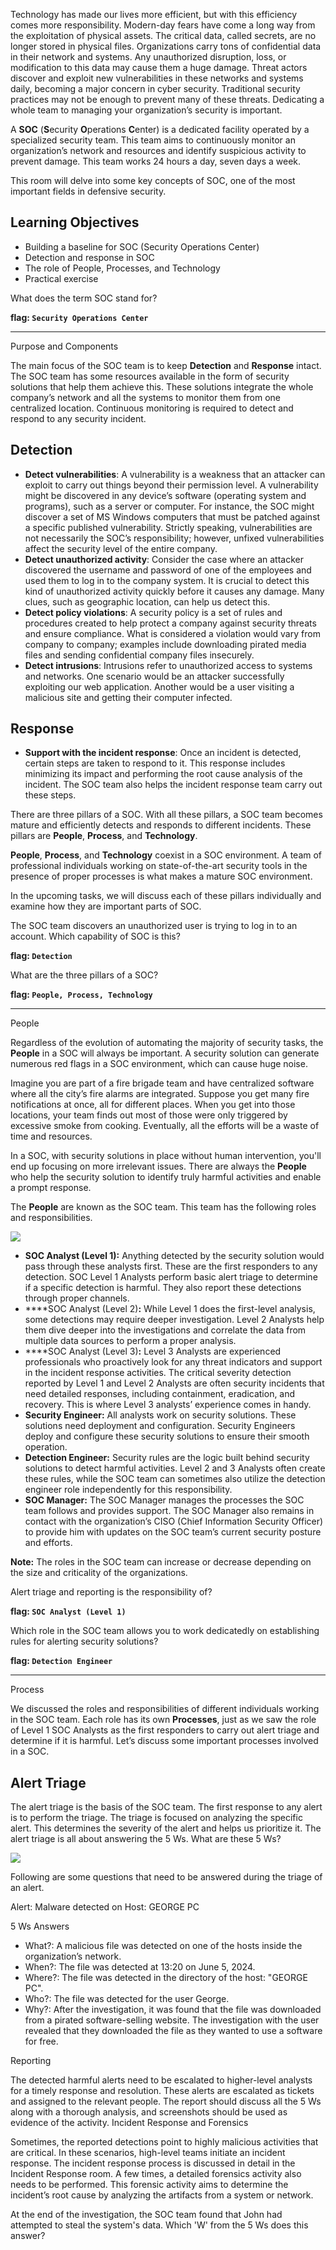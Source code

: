 Technology has made our lives more efficient, but with this efficiency comes more responsibility. Modern-day fears have come a long way from the exploitation of physical assets. The critical data, called secrets, are no longer stored in physical files. Organizations carry tons of confidential data in their network and systems. Any unauthorized disruption, loss, or modification to this data may cause them a huge damage. Threat actors discover and exploit new vulnerabilities in these networks and systems daily, becoming a major concern in cyber security. Traditional security practices may not be enough to prevent many of these threats. Dedicating a whole team to managing your organization’s security is important.

A **SOC** (**S**ecurity **O**perations **C**enter) is a dedicated facility operated by a specialized security team. This team aims to continuously monitor an organization’s network and resources and identify suspicious activity to prevent damage. This team works 24 hours a day, seven days a week.

This room will delve into some key concepts of SOC, one of the most important fields in defensive security.
## Learning Objectives

- Building a baseline for SOC (Security Operations Center)
- Detection and response in SOC
- The role of People, Processes, and Technology
- Practical exercise

What does the term SOC stand for?

**flag: `Security Operations Center`**

---
Purpose and Components

The main focus of the SOC team is to keep **Detection** and **Response** intact. The SOC team has some resources available in the form of security solutions that help them achieve this. These solutions integrate the whole company’s network and all the systems to monitor them from one centralized location. Continuous monitoring is required to detect and respond to any security incident.
## **Detection**

- **Detect vulnerabilities**: A vulnerability is a weakness that an attacker can exploit to carry out things beyond their permission level. A vulnerability might be discovered in any device’s software (operating system and programs), such as a server or computer. For instance, the SOC might discover a set of MS Windows computers that must be patched against a specific published vulnerability. Strictly speaking, vulnerabilities are not necessarily the SOC’s responsibility; however, unfixed vulnerabilities affect the security level of the entire company.
- **Detect unauthorized activity**: Consider the case where an attacker discovered the username and password of one of the employees and used them to log in to the company system. It is crucial to detect this kind of unauthorized activity quickly before it causes any damage. Many clues, such as geographic location, can help us detect this.
- **Detect policy violations**: A security policy is a set of rules and procedures created to help protect a company against security threats and ensure compliance. What is considered a violation would vary from company to company; examples include downloading pirated media files and sending confidential company files insecurely.
- **Detect intrusions**: Intrusions refer to unauthorized access to systems and networks. One scenario would be an attacker successfully exploiting our web application. Another would be a user visiting a malicious site and getting their computer infected.
## **Response**

- **Support with the incident response**: Once an incident is detected, certain steps are taken to respond to it. This response includes minimizing its impact and performing the root cause analysis of the incident. The SOC team also helps the incident response team carry out these steps.

There are three pillars of a SOC. With all these pillars, a SOC team becomes mature and efficiently detects and responds to different incidents. These pillars are **People**, **Process**, and **Technology**.

**People**, **Process**, and **Technology** coexist in a SOC environment. A team of professional individuals working on state-of-the-art security tools in the presence of proper processes is what makes a mature SOC environment.

In the upcoming tasks, we will discuss each of these pillars individually and examine how they are important parts of SOC.

The SOC team discovers an unauthorized user is trying to log in to an account. Which capability of SOC is this?

**flag: `Detection`**

What are the three pillars of a SOC?

**flag: `People, Process, Technology`**

---
People

Regardless of the evolution of automating the majority of security tasks, the **People** in a SOC will always be important. A security solution can generate numerous red flags in a SOC environment, which can cause huge noise.

Imagine you are part of a fire brigade team and have centralized software where all the city’s fire alarms are integrated. Suppose you get many fire notifications at once, all for different places. When you get into those locations, your team finds out most of those were only triggered by excessive smoke from cooking. Eventually, all the efforts will be a waste of time and resources.

In a SOC, with security solutions in place without human intervention, you'll end up focusing on more irrelevant issues. There are always the **People** who help the security solution to identify truly harmful activities and enable a prompt response.

The **People** are known as the SOC team. This team has the following roles and responsibilities.

![](https://tryhackme-images.s3.amazonaws.com/user-uploads/6645aa8c024f7893371eb7ac/room-content/6645aa8c024f7893371eb7ac-1718872774537)

- **SOC Analyst (Level 1):** Anything detected by the security solution would pass through these analysts first. These are the first responders to any detection. SOC Level 1 Analysts perform basic alert triage to determine if a specific detection is harmful. They also report these detections through proper channels.
- ****SOC Analyst (Level 2)**:** While Level 1 does the first-level analysis, some detections may require deeper investigation. Level 2 Analysts help them dive deeper into the investigations and correlate the data from multiple data sources to perform a proper analysis.
- ****SOC Analyst (Level 3)**:** Level 3 Analysts are experienced professionals who proactively look for any threat indicators and support in the incident response activities. The critical severity detection reported by Level 1 and Level 2 Analysts are often security incidents that need detailed responses, including containment, eradication, and recovery. This is where Level 3 analysts’ experience comes in handy.
- **Security Engineer:** All analysts work on security solutions. These solutions need deployment and configuration. Security Engineers deploy and configure these security solutions to ensure their smooth operation.
- **Detection Engineer:** Security rules are the logic built behind security solutions to detect harmful activities. Level 2 and 3 Analysts often create these rules, while the SOC team can sometimes also utilize the detection engineer role independently for this responsibility.
- **SOC Manager:** The SOC Manager manages the processes the SOC team follows and provides support. The SOC Manager also remains in contact with the organization’s CISO (Chief Information Security Officer) to provide him with updates on the SOC team’s current security posture and efforts.

**Note:** The roles in the SOC team can increase or decrease depending on the size and criticality of the organizations.

Alert triage and reporting is the responsibility of?

**flag: `SOC Analyst (Level 1)`**

Which role in the SOC team allows you to work dedicatedly on establishing rules for alerting security solutions?

**flag: `Detection Engineer`**

---
Process

We discussed the roles and responsibilities of different individuals working in the SOC team. Each role has its own **Processes**, just as we saw the role of Level 1 SOC Analysts as the first responders to carry out alert triage and determine if it is harmful. Let’s discuss some important processes involved in a SOC.

## Alert Triage

The alert triage is the basis of the SOC team. The first response to any alert is to perform the triage. The triage is focused on analyzing the specific alert. This determines the severity of the alert and helps us prioritize it. The alert triage is all about answering the 5 Ws. What are these 5 Ws?

![](https://tryhackme-images.s3.amazonaws.com/user-uploads/6645aa8c024f7893371eb7ac/room-content/6645aa8c024f7893371eb7ac-1718872960352)

Following are some questions that need to be answered during the triage of an alert. 

Alert: Malware detected on Host: GEORGE PC

5 Ws 	    Answers
- What?: A malicious file was detected on one of the hosts inside the organization’s network.
- When?: The file was detected at 13:20 on June 5, 2024.
- Where?: The file was detected in the directory of the host: "GEORGE PC".
- Who?: The file was detected for the user George.
- Why?: After the investigation, it was found that the file was downloaded from a pirated software-selling website. The investigation with the user revealed that they downloaded the file as they wanted to use a software for free.

Reporting

The detected harmful alerts need to be escalated to higher-level analysts for a timely response and resolution. These alerts are escalated as tickets and assigned to the relevant people. The report should discuss all the 5 Ws along with a thorough analysis, and screenshots should be used as evidence of the activity.
Incident Response and Forensics

Sometimes, the reported detections point to highly malicious activities that are critical. In these scenarios, high-level teams initiate an incident response. The incident response process is discussed in detail in the Incident Response room. A few times, a detailed forensics activity also needs to be performed. This forensic activity aims to determine the incident’s root cause by analyzing the artifacts from a system or network.

At the end of the investigation, the SOC team found that John had attempted to steal the system's data. Which 'W' from the 5 Ws does this answer?